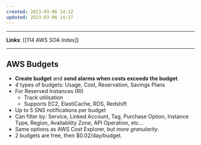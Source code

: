 ```yaml
---
created: 2023-03-06 14:12
updated: 2023-03-06 14:17
---
```

---
**Links**: [[114 AWS SOA Index]]

---
## AWS Budgets
- **Create budget** and **send alarms when costs exceeds the budget**.
- *4* types of budgets: Usage, Cost, Reservation, Savings Plans
- For Reserved Instances (RI)
	- Track utilisation
	- Supports EC2, ElastiCache, RDS, Redshift
- Up to 5 SNS notifications per budget
- Can filter by: Service, Linked Account, Tag, Purchase Option, Instance Type, Region, Availability Zone, API Operation, etc...
- Same options as AWS Cost Explorer, but *more granularity*.
- 2 budgets are free, then $0.02/day/budget.
